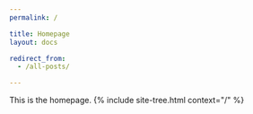 ```yaml
---
permalink: /

title: Homepage
layout: docs

redirect_from:
  - /all-posts/

---
```


This is the homepage.
{% include site-tree.html context="/" %}
